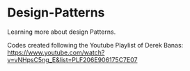 # Design-Patterns

Learning more about design Patterns.

Codes created following the Youtube Playlist of Derek Banas: https://www.youtube.com/watch?v=vNHpsC5ng_E&list=PLF206E906175C7E07
